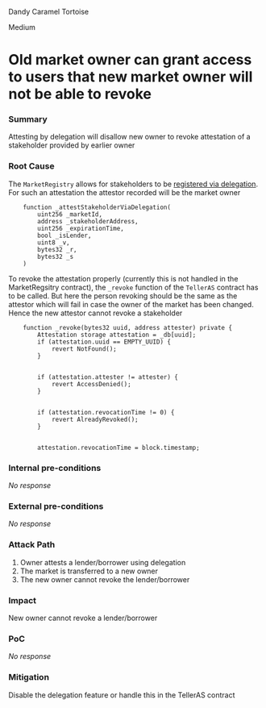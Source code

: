 Dandy Caramel Tortoise

Medium

# Old market owner can grant access to users that new market owner will not be able to revoke

### Summary

Attesting by delegation will disallow new owner to revoke attestation of a stakeholder provided by earlier owner

### Root Cause

The `MarketRegistry` allows for stakeholders to be [registered via delegation](https://github.com/sherlock-audit/2024-11-teller-finance-update/blob/0c8535728f97d37a4052d2a25909d28db886a422/teller-protocol-v2-audit-2024/packages/contracts/contracts/MarketRegistry.sol#L1078-L1086). For such an attestation the attestor recorded will be the market owner
```solidity
    function _attestStakeholderViaDelegation(
        uint256 _marketId,
        address _stakeholderAddress,
        uint256 _expirationTime,
        bool _isLender,
        uint8 _v,
        bytes32 _r,
        bytes32 _s
    )
```

To revoke the attestation properly (currently this is not handled in the MarketRegsitry contract), the `_revoke` function of the `TellerAS` contract has to be called. But here the person revoking should be the same as the attestor which will fail in case the owner of the market has been changed. Hence the new attestor cannot revoke a stakeholder
```solidity
    function _revoke(bytes32 uuid, address attester) private {
        Attestation storage attestation = _db[uuid];
        if (attestation.uuid == EMPTY_UUID) {
            revert NotFound();
        }


        if (attestation.attester != attester) {
            revert AccessDenied();
        }


        if (attestation.revocationTime != 0) {
            revert AlreadyRevoked();
        }


        attestation.revocationTime = block.timestamp;
```

### Internal pre-conditions

_No response_

### External pre-conditions

_No response_

### Attack Path

1. Owner attests a lender/borrower using delegation
2. The market is transferred to a new owner
3. The new owner cannot revoke the lender/borrower

### Impact

New owner cannot revoke a lender/borrower


### PoC

_No response_

### Mitigation

Disable the delegation feature or handle this in the TellerAS contract
